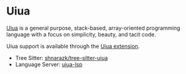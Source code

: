 # Uiua

[Uiua](https://www.uiua.org/) is a general purpose, stack-based, array-oriented programming language with a focus on simplicity, beauty, and tacit code.

Uiua support is available through the [Uiua extension](https://github.com/zed-industries/zed/tree/main/extensions/uiua).

- Tree Sitter: [shnarazk/tree-sitter-uiua](https://github.com/shnarazk/tree-sitter-uiua)
- Language Server: [uiua-lsp](https://github.com/uiua-lang/uiua/)
